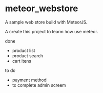 # meteor_webstore
A sample web store build with MeteorJS.

A create this project to learm how use meteor.

done
- product list
- product search
- cart itens

to do
- payment method
- to complete admin screem
